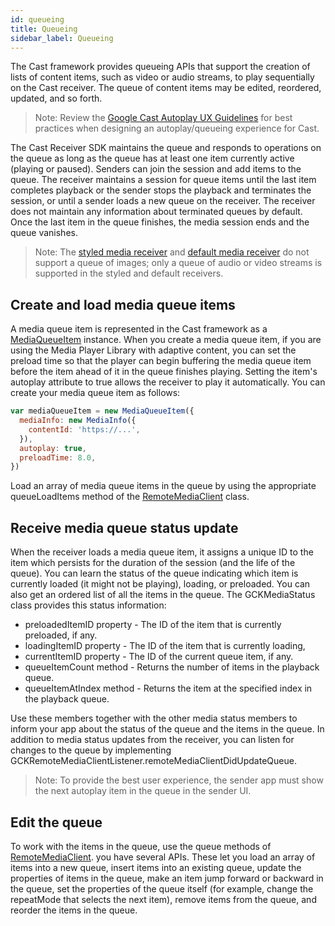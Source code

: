```yaml
---
id: queueing
title: Queueing
sidebar_label: Queueing
---
```


The Cast framework provides queueing APIs that support the creation of lists of content items, such as video or audio streams, to play sequentially on the Cast receiver. The queue of content items may be edited, reordered, updated, and so forth.

> Note: Review the [Google Cast Autoplay UX Guidelines](https://developers.google.com/cast/downloads/GoogleCastAutoplayUXGuidelines.pdf) for best practices when designing an autoplay/queueing experience for Cast.

The Cast Receiver SDK maintains the queue and responds to operations on the queue as long as the queue has at least one item currently active (playing or paused). Senders can join the session and add items to the queue. The receiver maintains a session for queue items until the last item completes playback or the sender stops the playback and terminates the session, or until a sender loads a new queue on the receiver. The receiver does not maintain any information about terminated queues by default. Once the last item in the queue finishes, the media session ends and the queue vanishes.

> Note: The [styled media receiver](https://developers.google.com/cast/docs/styled_receiver) and [default media receiver](https://developers.google.com/cast/docs/caf_receiver/) do not support a queue of images; only a queue of audio or video streams is supported in the styled and default receivers.

## Create and load media queue items

A media queue item is represented in the Cast framework as a [MediaQueueItem](api/MediaQueueItem.md) instance. When you create a media queue item, if you are using the Media Player Library with adaptive content, you can set the preload time so that the player can begin buffering the media queue item before the item ahead of it in the queue finishes playing. Setting the item's autoplay attribute to true allows the receiver to play it automatically. You can create your media queue item as follows:

```js
var mediaQueueItem = new MediaQueueItem({
  mediaInfo: new MediaInfo({
    contentId: 'https://...',
  }),
  autoplay: true,
  preloadTime: 8.0,
})
```

Load an array of media queue items in the queue by using the appropriate queueLoadItems method of the [RemoteMediaClient](api/RemoteMediaClient.md) class.

## Receive media queue status update

When the receiver loads a media queue item, it assigns a unique ID to the item which persists for the duration of the session (and the life of the queue). You can learn the status of the queue indicating which item is currently loaded (it might not be playing), loading, or preloaded. You can also get an ordered list of all the items in the queue. The GCKMediaStatus class provides this status information:

- preloadedItemID property - The ID of the item that is currently preloaded, if any.
- loadingItemID property - The ID of the item that is currently loading,
- currentItemID property - The ID of the current queue item, if any.
- queueItemCount method - Returns the number of items in the playback queue.
- queueItemAtIndex method - Returns the item at the specified index in the playback queue.

Use these members together with the other media status members to inform your app about the status of the queue and the items in the queue. In addition to media status updates from the receiver, you can listen for changes to the queue by implementing GCKRemoteMediaClientListener.remoteMediaClientDidUpdateQueue.

> Note: To provide the best user experience, the sender app must show the next autoplay item in the queue in the sender UI.

## Edit the queue

To work with the items in the queue, use the queue methods of [RemoteMediaClient](api/RemoteMediaClient.md). you have several APIs. These let you load an array of items into a new queue, insert items into an existing queue, update the properties of items in the queue, make an item jump forward or backward in the queue, set the properties of the queue itself (for example, change the repeatMode that selects the next item), remove items from the queue, and reorder the items in the queue.
